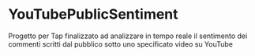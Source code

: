 # YouTubePublicSentiment
Progetto per Tap finalizzato ad analizzare in tempo reale il sentimento dei commenti scritti dal pubblico sotto uno specificato video su YouTube
